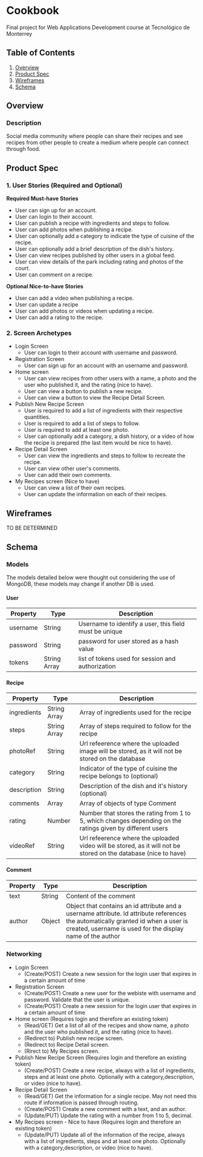 # Cookbook
Final project for Web Applications Development course at Tecnológico de Monterrey
## Table of Contents
1. [Overview](#Overview)
1. [Product Spec](#Product-Spec)
1. [Wireframes](#Wireframes)
2. [Schema](#Schema)

## Overview
### Description
Social media community where people can share their recipes and see recipes from other people to create a medium where people can connect through food.

## Product Spec

### 1. User Stories (Required and Optional)

**Required Must-have Stories**

* User can sign up for an account.
* User can login to their account.
* User can publish a recipe with ingredients and steps to follow. 
* User can add photos when publishing a recipe.
* User can optionally add a category to indicate the type of cuisine of the recipe.
* User can optionally add a brief description of the dish's history.
* User can view recipes published by other users in a global feed. 
* User can view details of the park including rating and photos of the court.
* User can comment on a recipe. 

**Optional Nice-to-have Stories**
* User can add a video when publishing a recipe. 
* User can update a recipe
* User can add photos or videos when updating a recipe.
* User can add a rating to the recipe. 

### 2. Screen Archetypes

* Login Screen
   * User can login to their account with username and password. 
* Registration Screen
    * User can sign up for an account with an username and password.
* Home screen
   * User can view recipes from other users with a name, a photo and the user who published it, and the rating (nice to have). 
   * User can view a button to publish a new recipe. 
   * User can view a button to view the Recipe Detail Screen. 
* Publish New Recipe Screen
   * User is required to add a list of ingredients with their respective quantities. 
   * User is required to add a list of steps to follow. 
   * User is required to add at least one photo. 
   * User can optionally add a category, a dish history, or a video of how the recipe is prepared (the last item would be nice to have). 
* Recipe Detail Screen
    * User can view the ingredients and steps to follow to recreate the recipe.
    * User can view other user's comments. 
    * User can add their own comments. 
* My Recipes screen (Nice to have) 
    * User can view a list of their own recipes. 
    * User can update the information on each of their recipes. 
     



## Wireframes
TO BE DETERMINED 

## Schema 
### Models
The models detailed below were thought out considering the use of MongoDB, these models may change if another DB is used.  
#### User
| Property | Type | Description |
| -------- | ---- | ----------- |
| username | String | Username to identify a user, this field must be unique|
| password | String | password for user stored as a hash value |
| tokens | String Array | list of tokens used for session  and authorization | 

#### Recipe
| Property | Type | Description |
| -------- | ---- | ----------- |
| ingredients | String Array | Array of ingredients used for the recipe | 
| steps | String Array | Array of steps required to follow for the recipe |
| photoRef | String |  Url refeerence where the uploaded image will be stored, as it will not be stored on the database | 
| category | String | Indicator of the type of cuisine the recipe belongs to (optional) | 
| description | String | Description of the dish and it's history (optional) | 
| comments | Array | Array of objects of type Comment | 
| rating | Number | Number that stores the rating from 1 to 5, which changes depending on the ratings given by different users | 
| videoRef | String | Url refeerence where the uploaded video will be stored, as it will not be stored on the database (nice to have) | 

#### Comment
| Property | Type | Description |
| -------- | ---- | ----------- |
| text | String | Content of the comment |
| author | Object | Object that contains an id attribute and a username attribute. Id attribute references the automatically granted id when a user is created, username is used for the display name of the author | 

### Networking
- Login Screen 
  - (Create/POST) Create a new session for the login user that expires in a certain amount of time
- Registration Screen
  - (Create/POST) Create a new user for the webiste with username and password. Validate that the user is unique. 
  - (Create/POST) Create a new session for the login user that expires in a certain amount of time
- Home screen (Requires login and therefore an existing token)
  - (Read/GET) Get a list of all of the recipes and show name, a photo and the user who published it, and the rating (nice to have).
  - (Redirect to) Publish new recipe screen.
  - (Redirect to) Recipe Detail screen.
  - (Rirect to) My Recipes screen. 
- Publish New Recipe Screen (Requires login and therefore an existing token)
  - (Create/POST) Create a new recipe, always with a list of ingredients, steps and at least one photo. Optionally with a category,description, or video (nice to have). 
- Recipe Detail Screen
  - (Read/GET) Get the information for a single recipe. May not need this route if information is passed through routing. 
  - (Create/POST) Create a new comment with a text, and an author. 
  - (Update/PUT) Update the rating with a number from 1 to 5, decimal. 
- My Recipes screen - Nice to have (Requires login and therefore an existing token)
  - (Update/PUT) Update all of the information of the recipe, always with a list of ingredients, steps and at least one photo. Optionally with a category,description, or video (nice to have). 

